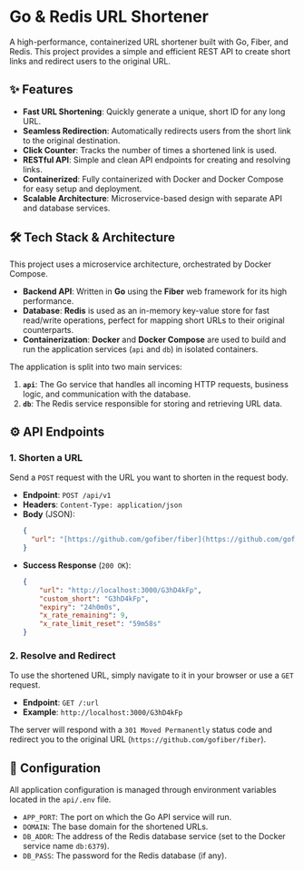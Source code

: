 # Go & Redis URL Shortener

A high-performance, containerized URL shortener built with Go, Fiber, and Redis. This project provides a simple and efficient REST API to create short links and redirect users to the original URL.

## ✨ Features

* **Fast URL Shortening**: Quickly generate a unique, short ID for any long URL.
* **Seamless Redirection**: Automatically redirects users from the short link to the original destination.
* **Click Counter**: Tracks the number of times a shortened link is used.
* **RESTful API**: Simple and clean API endpoints for creating and resolving links.
* **Containerized**: Fully containerized with Docker and Docker Compose for easy setup and deployment.
* **Scalable Architecture**: Microservice-based design with separate API and database services.

## 🛠️ Tech Stack & Architecture

This project uses a microservice architecture, orchestrated by Docker Compose.

* **Backend API**: Written in **Go** using the **Fiber** web framework for its high performance.
* **Database**: **Redis** is used as an in-memory key-value store for fast read/write operations, perfect for mapping short URLs to their original counterparts.
* **Containerization**: **Docker** and **Docker Compose** are used to build and run the application services (`api` and `db`) in isolated containers.

The application is split into two main services:

1.  **`api`**: The Go service that handles all incoming HTTP requests, business logic, and communication with the database.
2.  **`db`**: The Redis service responsible for storing and retrieving URL data.

## ⚙️ API Endpoints

### 1. Shorten a URL

Send a `POST` request with the URL you want to shorten in the request body.

* **Endpoint**: `POST /api/v1`
* **Headers**: `Content-Type: application/json`
* **Body** (JSON):
    ```json
    {
      "url": "[https://github.com/gofiber/fiber](https://github.com/gofiber/fiber)"
    }
    ```
* **Success Response** (`200 OK`):
    ```json
    {
        "url": "http://localhost:3000/G3hD4kFp",
        "custom_short": "G3hD4kFp",
        "expiry": "24h0m0s",
        "x_rate_remaining": 9,
        "x_rate_limit_reset": "59m58s"
    }
    ```

### 2. Resolve and Redirect

To use the shortened URL, simply navigate to it in your browser or use a `GET` request.

* **Endpoint**: `GET /:url`
* **Example**: `http://localhost:3000/G3hD4kFp`

The server will respond with a `301 Moved Permanently` status code and redirect you to the original URL (`https://github.com/gofiber/fiber`).

## 🔧 Configuration

All application configuration is managed through environment variables located in the `api/.env` file.

* `APP_PORT`: The port on which the Go API service will run.
* `DOMAIN`: The base domain for the shortened URLs.
* `DB_ADDR`: The address of the Redis database service (set to the Docker service name `db:6379`).
* `DB_PASS`: The password for the Redis database (if any).
